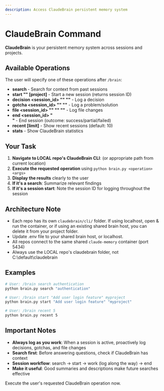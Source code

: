 ```yaml
---
description: Access ClaudeBrain persistent memory system
---
```


# ClaudeBrain Command

**ClaudeBrain** is your persistent memory system across sessions and projects.

## Available Operations

The user will specify one of these operations after `/brain`:

- **search <keyword>** - Search for context from past sessions
- **start "<goal>" [project]** - Start a new session (returns session ID)
- **decision <session_id> "<what>" "<why>"** - Log a decision
- **gotcha <session_id> "<problem>" "<solution>"** - Log a problem/solution
- **file <session_id> "<path>" "<action>" "<changes>"** - Log file changes
- **end <session_id> "<summary>" <outcome>** - End session (outcome: success/partial/failed)
- **recent [limit]** - Show recent sessions (default: 10)
- **stats** - Show ClaudeBrain statistics

## Your Task

1. **Navigate to LOCAL repo's ClaudeBrain CLI**: (or appropriate path from current location)
2. **Execute the requested operation** using `python brain.py <operation> <args>`
3. **Display the results** clearly to the user
4. **If it's a search**: Summarize relevant findings
5. **If it's a session start**: Note the session ID for logging throughout the session

## Architecture Note

- Each repo has its own `claudebrain/cli/` folder. If using localhost, 
  open & run the container, or if using an existing shared brain host, you can delete it from your project folder. 
- Update .env file to your shared brain host, or localhost. 
- All repos connect to the same shared `claude-memory` container (port 5434)
- Always use the LOCAL repo's claudebrain folder, not C:\default\claudebrain

## Examples

```bash
# User: /brain search authentication
python brain.py search "authentication"

# User: /brain start "Add user login feature" myproject
python brain.py start "Add user login feature" "myproject"

# User: /brain recent 5
python brain.py recent 5
```

## Important Notes

- **Always log as you work**: When a session is active, proactively log decisions, gotchas, and file changes
- **Search first**: Before answering questions, check if ClaudeBrain has context
- **Session workflow**: search → start → work (log along the way) → end
- **Make it useful**: Good summaries and descriptions make future searches effective

Execute the user's requested ClaudeBrain operation now.
